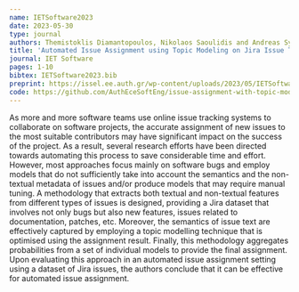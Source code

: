 ```yaml
---
name: IETSoftware2023
date: 2023-05-30
type: journal
authors: Themistoklis Diamantopoulos, Nikolaos Saoulidis and Andreas Symeonidis
title: 'Automated Issue Assignment using Topic Modeling on Jira Issue Tracking Data'
journal: IET Software
pages: 1-10
bibtex: IETSoftware2023.bib
preprint: https://issel.ee.auth.gr/wp-content/uploads/2023/05/IETSoftware2023.pdf
code: https://github.com/AuthEceSoftEng/issue-assignment-with-topic-modeling
---
```


As more and more software teams use online issue tracking systems to collaborate on software projects,
the accurate assignment of new issues to the most suitable contributors may have significant impact on
the success of the project. As a result, several research efforts have been directed towards automating
this process to save considerable time and effort. However, most approaches focus mainly on software
bugs and employ models that do not sufficiently take into account the semantics and the non-textual
metadata of issues and/or produce models that may require manual tuning. A methodology that extracts
both textual and non-textual features from different types of issues is designed, providing a Jira
dataset that involves not only bugs but also new features, issues related to documentation, patches,
etc. Moreover, the semantics of issue text are effectively captured by employing a topic modelling
technique that is optimised using the assignment result. Finally, this methodology aggregates
probabilities from a set of individual models to provide the final assignment. Upon evaluating this
approach in an automated issue assignment setting using a dataset of Jira issues, the authors conclude
that it can be effective for automated issue assignment.

